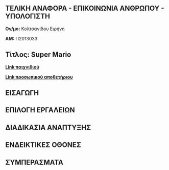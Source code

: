 ## ΤΕΛΙΚΗ ΑΝΑΦΟΡΑ - ΕΠΙΚΟΙΝΩΝΙΑ ΑΝΘΡΩΠΟΥ - ΥΠΟΛΟΓΙΣΤΗ

**Ον/μο:** Κολτσανίδου Ειρήνη

**ΑΜ:** Π2013033

## Τίτλος: Super Mario

[**Link παιχνιδιού**](https://eiriniklt.github.io/Super-Mario/)

[**Link προσωπικού αποθετήριου**](https://github.com/eiriniklt/Super-Mario)

## ΕΙΣΑΓΩΓΗ

## ΕΠΙΛΟΓΗ ΕΡΓΑΛΕΙΩΝ

## ΔΙΑΔΙΚΑΣΙΑ ΑΝΑΠΤΥΞΗΣ

## ΕΝΔΕΙΚΤΙΚΕΣ ΟΘΟΝΕΣ

## ΣΥΜΠΕΡΑΣΜΑΤΑ
